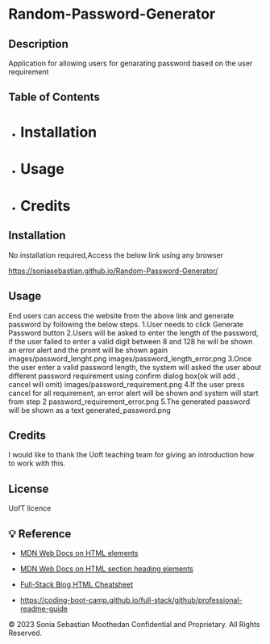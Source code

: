# Random-Password-Generator

## Description
Application for allowing users for genarating password based on the user requirement

## Table of Contents
- # Installation
- # Usage
- # Credits


## Installation
No installation required,Access the below link using any browser

https://soniasebastian.github.io/Random-Password-Generator/


## Usage
End users can access the website from the above link and generate password by following the below steps.
1.User needs to click Generate Password button
2.Users will be asked to enter the length of the password, if the user failed to enter a valid digit between 8 and 128 he will be shown an error alert and the promt will be shown again
images/password_lenght.png
images/password_length_error.png
3.Once the user enter a valid password length, the system will asked the user about different password requirement using confirm dialog box(ok will add , cancel will omit)
images/password_requirement.png
4.If the user press cancel for all requirement, an error alert will be shown and system will start from step 2
password_requirement_error.png
5.The generated password will be shown as a text
generated_password.png

    

## Credits
I would like to thank the Uoft teaching team for giving an introduction how to work with this. 

## License
UofT licence

## 💡 Reference
* [MDN Web Docs on HTML elements](https://developer.mozilla.org/en-US/docs/Web/HTML/Element)

* [MDN Web Docs on HTML section heading elements](https://developer.mozilla.org/en-US/docs/Web/HTML/Element/Heading_Elements)

* [Full-Stack Blog HTML Cheatsheet](https://coding-boot-camp.github.io/full-stack/html/html-cheatsheet)

* https://coding-boot-camp.github.io/full-stack/github/professional-readme-guide

© 2023 Sonia Sebastian Moothedan Confidential and Proprietary. All Rights Reserved.


